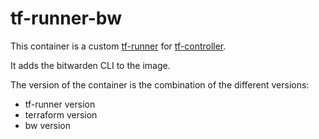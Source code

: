 # tf-runner-bw

This container is a custom [tf-runner](https://weaveworks.github.io/tf-controller/use_tf_controller/to_provision_resources_with_customized_Runner_Pods/#customize-runner-pod-image) for [tf-controller](https://github.com/weaveworks/tf-controller).

It adds the bitwarden CLI to the image.

The version of the container is the combination of the different versions:

* tf-runner version
* terraform version
* bw version
